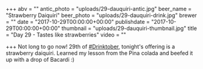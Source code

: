 +++
abv = ""
antic_photo = "uploads/29-dauquiri-antic.jpg"
beer_name = "Strawberry Daiquiri"
beer_photo = "uploads/29-dauquiri-drink.jpg"
brewer = ""
date = "2017-10-29T00:00:00+00:00"
publishdate = "2017-10-29T00:00:00+00:00"
thumbnail = "uploads/29-dauquiri-thumbnail.jpg"
title = "Day 29 - Tastes like strawberries"
video = ""

+++
Not long to go now! 29th of [#Drinktober](https://www.facebook.com/hashtag/drinktober?epa=HASHTAG), tonight's offering is a strawberry daiquiri. Learned my lesson from the Pina colada and beefed it up with a drop of Bacardi :)